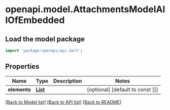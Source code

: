 # openapi.model.AttachmentsModelAllOfEmbedded

## Load the model package
```dart
import 'package:openapi/api.dart';
```

## Properties
Name | Type | Description | Notes
------------ | ------------- | ------------- | -------------
**elements** | [**List<AttachmentsModelAllOfEmbeddedElementsInner>**](AttachmentsModelAllOfEmbeddedElementsInner.md) |  | [optional] [default to const []]

[[Back to Model list]](../README.md#documentation-for-models) [[Back to API list]](../README.md#documentation-for-api-endpoints) [[Back to README]](../README.md)


